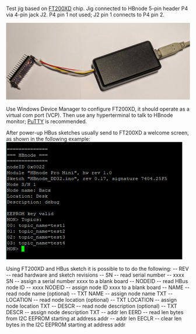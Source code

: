 Test jig based on [FT200XD](https://ftdichip.com/products/ft200xd/) chip. Jig connected to HBnode 5-pin header P4 via 4-pin jack J2. P4 pin 1 not used; J2 pin 1 connects to P4 pin 2.

![Jig_connected](https://github.com/akouz/HBnode/blob/main/AVR64DD32/FT200XD/FT200XD_jig_connected.jpg)

Use Windows Device Manager to configure FT200XD, it should operate as a virtual com port (VCP). Then use any hyperterminal to talk to HBnode monitor; [PuTTY](https://www.putty.org/) is recommended. 

After power-up HBus sketches usually send to FT200XD a welcome screen, as shown in the following example:
![power_up](https://github.com/akouz/HBnode/blob/main/AVR64DD32/FT200XD/Power_up.png)

Using FT200XD and HBus sketch it is possible to to do the following:
-- REV -- read hardware and sketch revisions
-- SN -- read serial number
-- xxxx SN -- assign a serial number xxxx to a blank board
-- NODEID -- read HBus node ID 
-- xxxx NODEID -- assign node ID xxxx to a blank board
-- NAME -- read node name (optional)
-- TXT NAME -- assign node name TXT
-- LOCATION -- read node location  (optional)
-- TXT LOCATION -- assign node location TXT
-- DESCR -- read node description  (optional)
-- TXT DESCR -- assign node description TXT
-- addr len EERD -- read len bytes from I2C EEPROM starting at address addr
-- addr len EECLR -- clear len bytes in the I2C EEPROM starting at address addr
